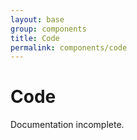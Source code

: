 ```yaml
---
layout: base
group: components
title: Code
permalink: components/code
---
```


# Code

<p class="hint hint--error">Documentation incomplete.</p>